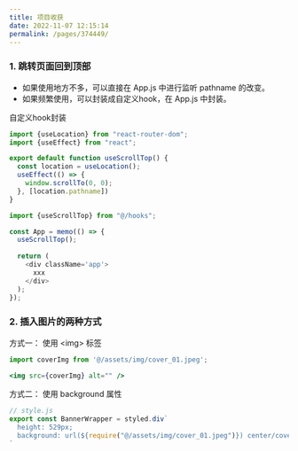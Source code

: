 ```yaml
---
title: 项目收获
date: 2022-11-07 12:15:14
permalink: /pages/374449/
---
```


### 1. 跳转页面回到顶部

- 如果使用地方不多，可以直接在 App.js 中进行监听 pathname 的改变。
- 如果频繁使用，可以封装成自定义hook，在 App.js 中封装。

自定义hook封装

```jsx
import {useLocation} from "react-router-dom";
import {useEffect} from "react";

export default function useScrollTop() {
  const location = useLocation();
  useEffect(() => {
    window.scrollTo(0, 0);
  }, [location.pathname])
}
```

```js
import {useScrollTop} from "@/hooks";

const App = memo(() => {
  useScrollTop();
  
  return (
    <div className='app'>
      xxx
    </div>
  );
});
```

### 2. 插入图片的两种方式

方式一： 使用 \<img> 标签

```jsx
import coverImg from '@/assets/img/cover_01.jpeg';
  
<img src={coverImg} alt="" />
```

方式二： 使用 background 属性

```js
// style.js
export const BannerWrapper = styled.div`
  height: 529px;
  background: url(${require("@/assets/img/cover_01.jpeg")}) center/cover;
`
```

